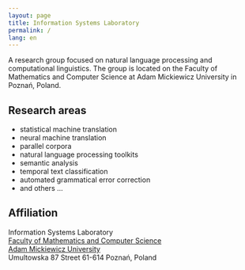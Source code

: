 ```yaml
---
layout: page
title: Information Systems Laboratory
permalink: /
lang: en
---
```


A research group focused on natural language processing and computational linguistics.
The group is located on the Faculty of Mathematics and Computer Science at Adam Mickiewicz University in Poznań, Poland.

Research areas
--------------

* statistical machine translation
* neural machine translation
* parallel corpora
* natural language processing toolkits
* semantic analysis
* temporal text classification
* automated grammatical error correction
* and others ...

Affiliation
-----------

Information Systems Laboratory  
[Faculty of Mathematics and Computer Science](https://www.wmi.amu.edu.pl/en/)  
[Adam Mickiewicz University](http://international.amu.edu.pl/)  
Umultowska 87 Street
61-614 Poznań, Poland
